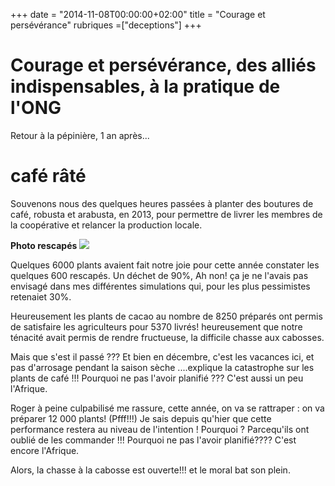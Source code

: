 +++
date = "2014-11-08T00:00:00+02:00"
title = "Courage et persévérance"
rubriques =["deceptions"]
+++
# Courage et persévérance, des alliés indispensables, à la pratique de l'ONG #

Retour à la pépinière, 1 an après... 

# café râté #

Souvenons nous des quelques heures passées à planter des boutures de café, robusta et arabusta, en 2013, pour permettre de livrer les membres de la coopérative et relancer la production locale.

**Photo rescapés**
![](/les-rescapes.jpg)

Quelques 6000 plants avaient fait notre joie pour cette année constater les quelques 600 rescapés. Un déchet de 90%, Ah non! ça je ne l'avais pas envisagé dans mes différentes simulations qui, pour les plus pessimistes retenaiet 30%.

Heureusement les plants de cacao au nombre de 8250 préparés ont permis de satisfaire les agriculteurs pour 5370 livrés! heureusement que notre ténacité avait permis de rendre fructueuse, la difficile chasse aux cabosses.

Mais que s'est il passé ??? Et bien en décembre, c'est les vacances ici, et pas d'arrosage pendant la saison sèche ....explique la catastrophe sur les plants de café !!! Pourquoi ne pas l'avoir planifié ??? C'est aussi un peu l'Afrique.

Roger à peine culpabilisé me rassure, cette année, on va se rattraper : on va préparer 12 000 plants! (Pfff!!!)
Je sais depuis qu'hier que cette performance restera au niveau de l'intention ! Pourquoi ?
Parcequ'ils ont oublié de les commander !!! Pourquoi ne pas l'avoir planifié???? C'est encore l'Afrique.

Alors, la chasse à la cabosse est ouverte!!! et le moral bat son plein.